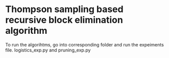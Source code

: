 # Thompson sampling based recursive block elimination algorithm

To run the algorihtms, go into corresponding folder and run the expeiments file. logistics_exp.py and pruning_exp.py
